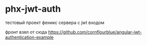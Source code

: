 # phx-jwt-auth

тестовый проект феникс сервера с jwt входом

фронт взял от сюда
https://github.com/cornflourblue/angular-jwt-authentication-example